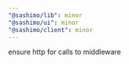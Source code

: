 ```yaml
---
"@sashimo/lib": minor
"@sashimo/ui": minor
"@sashimo/client": minor
---
```


ensure http for calls to middleware

